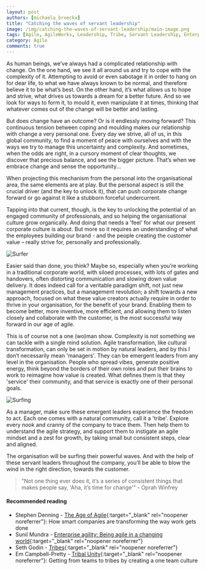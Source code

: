 ```yaml
---
layout: post
authors: [michaela_broeckx]
title: "Catching the waves of servant leadership"
image: /img/catching-the-waves-of-servant-leadership/main-image.png
tags: [Agile, AgileWorks, Leadership, Tribe, Servant Leadership, Enterprise Agility, Change, Agile Coaching]
category: Agile
comments: true
---
```


As human beings, we’ve always had a complicated relationship with change.
On the one hand, we see it all around us and try to cope with the complexity of it.
Attempting to avoid or even sabotage it in order to hang on for dear life, to what we have always known to be normal, and therefore believe it to be what’s best.
On the other hand, it’s what allows us to hope and strive, what drives us towards a dream for a better future.
And so we look for ways to form it, to mould it, even manipulate it at times, thinking that whatever comes out of the change will be better and lasting.

But does change have an outcome? 
Or is it endlessly moving forward? 
This continuous tension between coping and moulding makes our relationship with change a very personal one. 
Every day we strive, all of us, in this global community, to find a moment of peace with ourselves and with the ways we try to manage this uncertainty and complexity.
And sometimes, when the odds are right, in a cursory moment of clear thoughts, we discover that precious balance, and see the bigger picture. 
That’s when we embrace change and sense the opportunity...

When projecting this mechanism from the personal into the organisational area, the same elements are at play. 
But the personal aspect is still the crucial driver (and the key to unlock it), that can push corporate change forward or go against it like a stubborn forceful undercurrent.

Tapping into that current, though, is the key to unlocking the potential of an engaged community of professionals, and so helping the organisational culture grow organically. 
And doing that needs a 'feel' for what our present corporate culture is about. 
But more so it requires an understanding of what the employees building our brand - and the people creating the customer value – really strive for, 
personally and professionally.

<img alt="Surfer" src="{{ '/img/catching-the-waves-of-servant-leadership/surfing.png' | prepend: site.baseurl }}" class="image fit" style="margin:0px auto; max-width: 750px;">

Easier said than done, you think? 
Maybe so, especially when you’re working in a traditional corporate world, with siloed processes, with lots of gates and handovers, 
often distorting communication and slowing down value delivery. 
It does indeed call for a veritable paradigm shift, not just new management practices, but a management revolution; 
a shift towards a new approach, focused on what these value creators actually require in order to thrive in your organisation, for the benefit of your brand. 
Enabling them to become better, more inventive, more efficient, and allowing them to listen closely and collaborate with the customer, 
is the most successful way forward in our age of agile.

This is of course not a one (wo)man show. 
Complexity is not something we can tackle with a single mind solution. 
Agile transformation, like cultural transformation, can only be set in motion by natural leaders, and by this I don’t necessarily mean 'managers'. 
They can be emergent leaders from any level in the organisation. 
People who spread vibes, generate positive energy, think beyond the borders of their own roles and put their brains to work to reimagine how value is created. 
What defines them is that they 'service' their community, and that service is exactly one of their personal goals.

<img alt="Surfing" src="{{ '/img/catching-the-waves-of-servant-leadership/surfing2.png' | prepend: site.baseurl }}" class="image fit" style="margin:0px auto; max-width: 750px;">

As a manager, make sure these emergent leaders experience the freedom to act. 
Each one comes with a natural community, call it a 'tribe'. 
Explore every nook and cranny of the company to trace them. 
Then help them to understand the agile strategy, and support them to instigate an agile mindset and a zest for growth, 
by taking small but consistent steps, clear and aligned.

The organisation will be surfing their powerful waves. 
And with the help of these servant leaders throughout the company, you’ll be able to blow the wind in the right direction, towards the customer.

> "Not one thing ever does it, it’s a series of consistent things that makes people say, 'Aha, it’s time for change'" - Oprah Winfrey


#### Recommended reading
* Stephen Denning - [The Age of Agile](https://www.amazon.com/dp/B072J5XPTP/){:target="_blank" rel="noopener noreferrer"}: How smart companies are transforming the way work gets done
* Sunil Mundra - [Enterprise agility: Being agile in a changing world](https://www.amazon.com/gp/product/B0788T1PSN/){:target="_blank" rel="noopener noreferrer"}
* Seth Godin - [Tribes](https://www.amazon.com/gp/product/1591842336/){:target="_blank" rel="noopener noreferrer"}
* Em Campbell-Pretty - [Tribal Unity](https://www.amazon.com/gp/product/B01LZ0O4RC/){:target="_blank" rel="noopener noreferrer"}: Getting from teams to tribes by creating a one team culture
